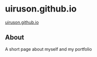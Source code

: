 # uiruson.github.io

<a href="http://uiruson.github.io">uiruson.github.io</a>

## About
A short page about myself and my portfolio 